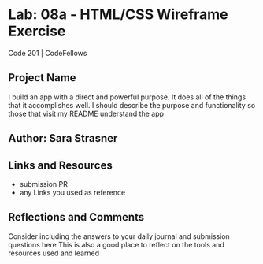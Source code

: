 # Lab: 08a - HTML/CSS Wireframe Exercise
Code 201 | CodeFellows

## Project Name
I build an app with a direct and powerful purpose. It does all of the things that it accomplishes well. I should describe the purpose and functionality so those that visit my README understand the app

## Author: Sara Strasner

## Links and Resources
- submission PR
- any Links you used as reference

## Reflections and Comments
Consider including the answers to your daily journal and submission questions here
This is also a good place to reflect on the tools and resources used and learned
